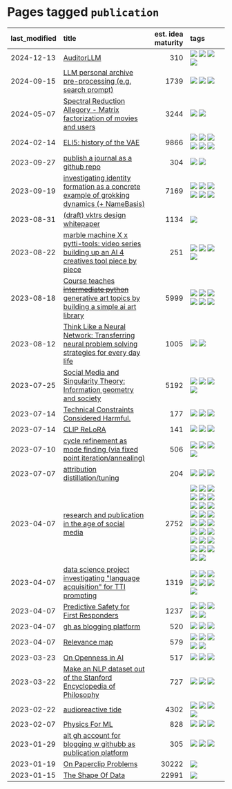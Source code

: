 # Pages tagged `publication`

|last_modified|title|est. idea maturity|tags
|:---|:---|---:|:---|
|2024-12-13|[AuditorLLM](../auditor-llm.md)|310|[![](https://img.shields.io/badge/tag-experimental-4072a1)](../tags/experimental.md) [![](https://img.shields.io/badge/tag-llm-683f3)](../tags/llm.md) [![](https://img.shields.io/badge/tag-public_good-96f12e)](../tags/public_good.md) [![](https://img.shields.io/badge/tag-publication-d548d8)](../tags/publication.md)|
|2024-09-15|[LLM personal archive pre-processing (e.g. search prompt)](../personal_archive_prompt.md)|1739|[![](https://img.shields.io/badge/tag-public_good-96f12e)](../tags/public_good.md) [![](https://img.shields.io/badge/tag-publication-d548d8)](../tags/publication.md) [![](https://img.shields.io/badge/tag-shitpost-f76896)](../tags/shitpost.md)|
|2024-05-07|[Spectral Reduction Allegory - Matrix factorization of movies and users](../pca_opus.md)|3244|[![](https://img.shields.io/badge/tag-PCA-90446b)](../tags/PCA.md) [![](https://img.shields.io/badge/tag-publication-d548d8)](../tags/publication.md)|
|2024-02-14|[ELI5: history of the VAE](../ufldl_history.md)|9866|[![](https://img.shields.io/badge/tag-education-43d799)](../tags/education.md) [![](https://img.shields.io/badge/tag-feature_learning-faa2fc)](../tags/feature_learning.md) [![](https://img.shields.io/badge/tag-history-1ee399)](../tags/history.md) [![](https://img.shields.io/badge/tag-history_of_science-49fd1a)](../tags/history_of_science.md) [![](https://img.shields.io/badge/tag-publication-d548d8)](../tags/publication.md) [![](https://img.shields.io/badge/tag-vae-6edb5)](../tags/vae.md)|
|2023-09-27|[publish a journal as a github repo](../journal_as_github.md)|304|[![](https://img.shields.io/badge/tag-public_good-96f12e)](../tags/public_good.md) [![](https://img.shields.io/badge/tag-publication-d548d8)](../tags/publication.md)|
|2023-09-19|[investigating identity formation as a concrete example of grokking dynamics (+ NameBasis)](../identity_grokking_dynamics.md)|7169|[![](https://img.shields.io/badge/tag-alignment-4d5a4)](../tags/alignment.md) [![](https://img.shields.io/badge/tag-experimental-4072a1)](../tags/experimental.md) [![](https://img.shields.io/badge/tag-interpretability-d9f12f)](../tags/interpretability.md) [![](https://img.shields.io/badge/tag-publication-d548d8)](../tags/publication.md) [![](https://img.shields.io/badge/tag-safety-cdef47)](../tags/safety.md) [![](https://img.shields.io/badge/tag-wip-abf295)](../tags/wip.md)|
|2023-08-31|[(draft) vktrs design whitepaper](../vktrs_design_whitepaper.md)|1134|[![](https://img.shields.io/badge/tag-publication-d548d8)](../tags/publication.md)|
|2023-08-22|[marble machine X x pytti-tools: video series building up an AI 4 creatives tool piece by piece](../marble_machine_x_pytti-tools.md)|251|[![](https://img.shields.io/badge/tag-curriculum-c92725)](../tags/curriculum.md) [![](https://img.shields.io/badge/tag-public_good-96f12e)](../tags/public_good.md) [![](https://img.shields.io/badge/tag-publication-d548d8)](../tags/publication.md) [![](https://img.shields.io/badge/tag-video_series-99b5f2)](../tags/video_series.md)|
|2023-08-18|[Course teaches ~~intermediate python~~ generative art topics by building a simple ai art library](../Course_teaches_basic_python_by_building_a_simple_ai_art_library.md)|5999|[![](https://img.shields.io/badge/tag-curriculum-c92725)](../tags/curriculum.md) [![](https://img.shields.io/badge/tag-education-43d799)](../tags/education.md) [![](https://img.shields.io/badge/tag-from_issue-be4650)](../tags/from_issue.md) [![](https://img.shields.io/badge/tag-public_good-96f12e)](../tags/public_good.md) [![](https://img.shields.io/badge/tag-publication-d548d8)](../tags/publication.md) [![](https://img.shields.io/badge/tag-wip-abf295)](../tags/wip.md)|
|2023-08-12|[Think Like a Neural Network: Transferring neural problem solving strategies for every day life](../think_like_an_ann.md)|1005|[![](https://img.shields.io/badge/tag-philosophy-0e5ec)](../tags/philosophy.md) [![](https://img.shields.io/badge/tag-publication-d548d8)](../tags/publication.md)|
|2023-07-25|[Social Media and Singularity Theory: Information geometry and society](../social_singularities.md)|5192|[![](https://img.shields.io/badge/tag-alignment-4d5a4)](../tags/alignment.md) [![](https://img.shields.io/badge/tag-information_geometry-274569)](../tags/information_geometry.md) [![](https://img.shields.io/badge/tag-philosophy-0e5ec)](../tags/philosophy.md) [![](https://img.shields.io/badge/tag-publication-d548d8)](../tags/publication.md)|
|2023-07-14|[Technical Constraints Considered Harmful.](../constraints_considered_hazardous.md)|177|[![](https://img.shields.io/badge/tag-best_practices-83cbca)](../tags/best_practices.md) [![](https://img.shields.io/badge/tag-engineering-e33481)](../tags/engineering.md) [![](https://img.shields.io/badge/tag-publication-d548d8)](../tags/publication.md)|
|2023-07-14|[CLIP ReLoRA](../clip_relora.md)|141|[![](https://img.shields.io/badge/tag-experimental-4072a1)](../tags/experimental.md) [![](https://img.shields.io/badge/tag-open_source-957448)](../tags/open_source.md) [![](https://img.shields.io/badge/tag-publication-d548d8)](../tags/publication.md)|
|2023-07-10|[cycle refinement as mode finding (via fixed point iteration/annealing)](../cycle_refinement_as_modefinding.md)|506|[![](https://img.shields.io/badge/tag-experimental-4072a1)](../tags/experimental.md) [![](https://img.shields.io/badge/tag-publication-d548d8)](../tags/publication.md) [![](https://img.shields.io/badge/tag-text2image-e3b2c7)](../tags/text2image.md) [![](https://img.shields.io/badge/tag-text2video-dafbc7)](../tags/text2video.md)|
|2023-07-07|[attribution distillation/tuning](../attribution_tuning.md)|204|[![](https://img.shields.io/badge/tag-experimental-4072a1)](../tags/experimental.md) [![](https://img.shields.io/badge/tag-model_compression-1743a)](../tags/model_compression.md) [![](https://img.shields.io/badge/tag-publication-d548d8)](../tags/publication.md)|
|2023-04-07|[research and publication in the age of social media](../research-and-social.md)|2752|[![](https://img.shields.io/badge/tag-arxiv-b61d4d)](../tags/arxiv.md) [![](https://img.shields.io/badge/tag-citation-b4bfb)](../tags/citation.md) [![](https://img.shields.io/badge/tag-corrections-1fc7b)](../tags/corrections.md) [![](https://img.shields.io/badge/tag-credit-17673)](../tags/credit.md) [![](https://img.shields.io/badge/tag-curation-a7221f)](../tags/curation.md) [![](https://img.shields.io/badge/tag-discoverability-b0d845)](../tags/discoverability.md) [![](https://img.shields.io/badge/tag-discussion-11772b)](../tags/discussion.md) [![](https://img.shields.io/badge/tag-feed-6ee5de)](../tags/feed.md) [![](https://img.shields.io/badge/tag-git-539c8)](../tags/git.md) [![](https://img.shields.io/badge/tag-git-539c8)](../tags/git.md) [![](https://img.shields.io/badge/tag-historyofscience-48b79f)](../tags/historyofscience.md) [![](https://img.shields.io/badge/tag-mastodon-5aa8d1)](../tags/mastodon.md) [![](https://img.shields.io/badge/tag-openreview-c34d1)](../tags/openreview.md) [![](https://img.shields.io/badge/tag-paperswithcode-87ec15)](../tags/paperswithcode.md) [![](https://img.shields.io/badge/tag-platform-3ed1c7)](../tags/platform.md) [![](https://img.shields.io/badge/tag-publication-d548d8)](../tags/publication.md) [![](https://img.shields.io/badge/tag-reproducibility-57146)](../tags/reproducibility.md) [![](https://img.shields.io/badge/tag-research-4b28a8)](../tags/research.md) [![](https://img.shields.io/badge/tag-retractions-795a7e)](../tags/retractions.md) [![](https://img.shields.io/badge/tag-search-b5656)](../tags/search.md) [![](https://img.shields.io/badge/tag-socialmedia-28da35)](../tags/socialmedia.md) [![](https://img.shields.io/badge/tag-stackoverflow-ea4c14)](../tags/stackoverflow.md) [![](https://img.shields.io/badge/tag-subscription-81aec0)](../tags/subscription.md) [![](https://img.shields.io/badge/tag-transparency-e2ec85)](../tags/transparency.md) [![](https://img.shields.io/badge/tag-twitter-d12fe)](../tags/twitter.md) [![](https://img.shields.io/badge/tag-validation-2db795)](../tags/validation.md)|
|2023-04-07|[data science project investigating "language acquisition" for TTI prompting](../tti_language_aqcuisition.md)|1319|[![](https://img.shields.io/badge/tag-alignment-4d5a4)](../tags/alignment.md) [![](https://img.shields.io/badge/tag-dataset-1dc0d1)](../tags/dataset.md) [![](https://img.shields.io/badge/tag-experimental-4072a1)](../tags/experimental.md) [![](https://img.shields.io/badge/tag-prompting-b08442)](../tags/prompting.md) [![](https://img.shields.io/badge/tag-publication-d548d8)](../tags/publication.md) [![](https://img.shields.io/badge/tag-publicgood-8e95e2)](../tags/publicgood.md) [![](https://img.shields.io/badge/tag-stability-97a75e)](../tags/stability.md)|
|2023-04-07|[Predictive Safety for First Responders](../safety-officer.md)|1237|[![](https://img.shields.io/badge/tag-completed-50c04b)](../tags/completed.md) [![](https://img.shields.io/badge/tag-dataset-1dc0d1)](../tags/dataset.md) [![](https://img.shields.io/badge/tag-publication-d548d8)](../tags/publication.md) [![](https://img.shields.io/badge/tag-publicgood-8e95e2)](../tags/publicgood.md) [![](https://img.shields.io/badge/tag-wip-abf295)](../tags/wip.md)|
|2023-04-07|[gh as blogging platform](../gh_as_blogging_platform.md)|520|[![](https://img.shields.io/badge/tag-publication-d548d8)](../tags/publication.md) [![](https://img.shields.io/badge/tag-tooling-e6ab9)](../tags/tooling.md) [![](https://img.shields.io/badge/tag-wip-abf295)](../tags/wip.md)|
|2023-04-07|[Relevance map](../Relevance_map.md)|579|[![](https://img.shields.io/badge/tag-meta-e168be)](../tags/meta.md) [![](https://img.shields.io/badge/tag-prompting-b08442)](../tags/prompting.md) [![](https://img.shields.io/badge/tag-publication-d548d8)](../tags/publication.md) [![](https://img.shields.io/badge/tag-stability-97a75e)](../tags/stability.md) [![](https://img.shields.io/badge/tag-tooling-e6ab9)](../tags/tooling.md)|
|2023-03-23|[On Openness in AI](../on_openness_in_ai.md)|517|[![](https://img.shields.io/badge/tag-alignment-4d5a4)](../tags/alignment.md) [![](https://img.shields.io/badge/tag-publication-d548d8)](../tags/publication.md) [![](https://img.shields.io/badge/tag-publicgood-8e95e2)](../tags/publicgood.md)|
|2023-03-22|[Make an NLP dataset out of the Stanford Encyclopedia of Philosophy](../sep_dataset.md)|727|[![](https://img.shields.io/badge/tag-dataset-1dc0d1)](../tags/dataset.md) [![](https://img.shields.io/badge/tag-publication-d548d8)](../tags/publication.md) [![](https://img.shields.io/badge/tag-wip-abf295)](../tags/wip.md)|
|2023-02-22|[audioreactive tide](../audioreactive_tide.md)|4302|[![](https://img.shields.io/badge/tag-animation-e839f4)](../tags/animation.md) [![](https://img.shields.io/badge/tag-completed-50c04b)](../tags/completed.md) [![](https://img.shields.io/badge/tag-experimental-4072a1)](../tags/experimental.md) [![](https://img.shields.io/badge/tag-publication-d548d8)](../tags/publication.md)|
|2023-02-07|[Physics For ML](../physics_for_ml.md)|828|[![](https://img.shields.io/badge/tag-curriculum-c92725)](../tags/curriculum.md) [![](https://img.shields.io/badge/tag-education-43d799)](../tags/education.md) [![](https://img.shields.io/badge/tag-publication-d548d8)](../tags/publication.md)|
|2023-01-29|[alt gh account for blogging w githubb as publication platform](../alt_gh_account_for_blogging.md)|305|[![](https://img.shields.io/badge/tag-MILESTONE_POC-254eb)](../tags/MILESTONE_POC.md) [![](https://img.shields.io/badge/tag-publication-d548d8)](../tags/publication.md) [![](https://img.shields.io/badge/tag-wip-abf295)](../tags/wip.md)|
|2023-01-19|[On Paperclip Problems](../on_paperclip_problems.md)|30222|[![](https://img.shields.io/badge/tag-publication-d548d8)](../tags/publication.md)|
|2023-01-15|[The Shape Of Data](../the_shape_of_data.md)|22991|[![](https://img.shields.io/badge/tag-publication-d548d8)](../tags/publication.md)|